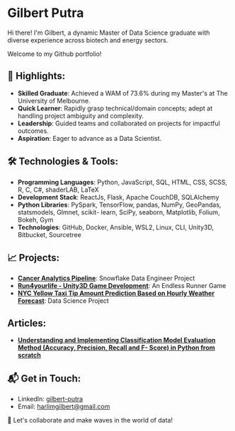 # Gilbert Putra

Hi there! I'm Gilbert, a dynamic Master of Data Science graduate with diverse experience across biotech and energy sectors.

Welcome to my Github portfolio!

## 🌟 Highlights:

- **Skilled Graduate**: Achieved a WAM of 73.6% during my Master's at The University of Melbourne.
- **Quick Learner**: Rapidly grasp technical/domain concepts; adept at handling project ambiguity and complexity.
- **Leadership**: Guided teams and collaborated on projects for impactful outcomes.
- **Aspiration**: Eager to advance as a Data Scientist.

## 🛠 Technologies & Tools:

- **Programming Languages**: Python, JavaScript, SQL, HTML, CSS, SCSS, R, C, C#, shaderLAB, LaTeX
- **Development Stack**: ReactJs, Flask, Apache CouchDB, SQLAlchemy
- **Python Libraries**: PySpark, TensorFlow, pandas, NumPy, GeoPandas, statsmodels, Glmnet, scikit- learn, SciPy, seaborn, Matplotlib, Folium, Bokeh, Gym
- **Technologies**: GitHub, Docker, Ansible, WSL2, Linux, CLI, Unity3D, Bitbucket, Sourcetree

## 📈 Projects:

- **[Cancer Analytics Pipeline](https://github.com/gilberthputra/cancer_dashboard_pipeline)**: Snowflake Data Engineer Project
- **[Run4yourlife - Unity3D Game Development](https://drive.google.com/file/d/189VBfLyFgp0B8fROGil_d8-Fo_Qcnvm7/view?usp=sharing)**: An Endless Runner Game
- **[NYC Yellow Taxi Tip Amount Prediction Based on Hourly Weather Forecast](https://github.com/gilberthputra/nyc-tlc.git)**: Data Science Project

## Articles:
- **[Understanding and Implementing Classification Model Evaluation Method (Accuracy, Precision, Recall and F- Score) in Python from scratch](https://medium.com/@gilbertputra/understanding-and-implementing-classification-model-evaluation-method-accuracy-precision-recall-d5b611e714ba)**

## 📬 Get in Touch:

- LinkedIn: [gilbert-putra](https://linkedin.com/in/gilbert-putra)
- Email: harlimgilbert@gmail.com

🤙 Let's collaborate and make waves in the world of data!

